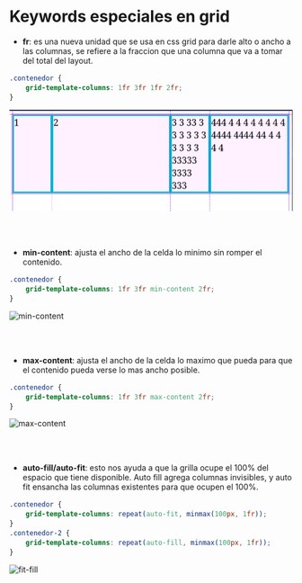 # Keywords especiales en grid

- **fr**: es una nueva unidad que se usa en css grid para darle alto o ancho a las columnas, se refiere a la fraccion que una columna que va a tomar del total del layout.

```css
.contenedor {
    grid-template-columns: 1fr 3fr 1fr 2fr;
}
```

![fr](./assets/images/fr.png)

<br>
<br>

- **min-content**: ajusta el ancho de la celda lo minimo sin romper el contenido.

```css
.contenedor {
    grid-template-columns: 1fr 3fr min-content 2fr;
}
```

![min-content](./assets/images/min-content.gif)

<br>
<br>

- **max-content**: ajusta el ancho de la celda lo maximo que pueda para que el contenido pueda verse lo mas ancho posible.

```css
.contenedor {
    grid-template-columns: 1fr 3fr max-content 2fr;
}
```

![max-content](./assets/images/max-content.gif)

<br>
<br>

- **auto-fill/auto-fit**: esto nos ayuda a que la grilla ocupe el 100% del espacio que tiene disponible. Auto fill agrega columnas invisibles, y auto fit ensancha las columnas existentes para que ocupen el 100%.

```css
.contenedor {
    grid-template-columns: repeat(auto-fit, minmax(100px, 1fr));
}
.contenedor-2 {
    grid-template-columns: repeat(auto-fill, minmax(100px, 1fr));
}
```

![fit-fill](./assets/images/fit-fill.gif)